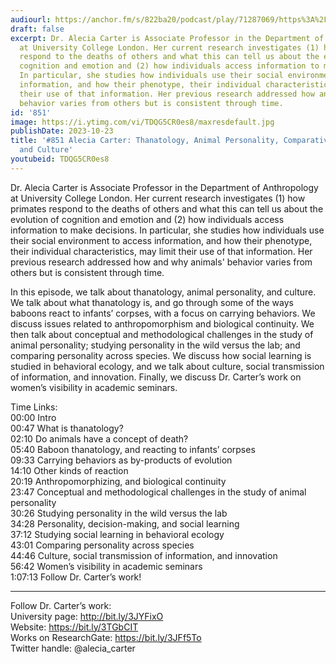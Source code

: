 ```yaml
---
audiourl: https://anchor.fm/s/822ba20/podcast/play/71287069/https%3A%2F%2Fd3ctxlq1ktw2nl.cloudfront.net%2Fstaging%2F2023-4-30%2F380b6241-12fa-dea8-8965-fab3eb4097d6.m4a
draft: false
excerpt: Dr. Alecia Carter is Associate Professor in the Department of Anthropology
  at University College London. Her current research investigates (1) how primates
  respond to the deaths of others and what this can tell us about the evolution of
  cognition and emotion and (2) how individuals access information to make decisions.
  In particular, she studies how individuals use their social environment to access
  information, and how their phenotype, their individual characteristics, may limit
  their use of that information. Her previous research addressed how and why animals'
  behavior varies from others but is consistent through time.
id: '851'
image: https://i.ytimg.com/vi/TDQG5CR0es8/maxresdefault.jpg
publishDate: 2023-10-23
title: '#851 Alecia Carter: Thanatology, Animal Personality, Comparative Psychology,
  and Culture'
youtubeid: TDQG5CR0es8
---
```

<div class="timelinks">

Dr. Alecia Carter is Associate Professor in the Department of Anthropology at University College London. Her current research investigates (1) how primates respond to the deaths of others and what this can tell us about the evolution of cognition and emotion and (2) how individuals access information to make decisions. In particular, she studies how individuals use their social environment to access information, and how their phenotype, their individual characteristics, may limit their use of that information. Her previous research addressed how and why animals' behavior varies from others but is consistent through time.

In this episode, we talk about thanatology, animal personality, and culture. We talk about what thanatology is, and go through some of the ways baboons react to infants’ corpses, with a focus on carrying behaviors. We discuss issues related to anthropomorphism and biological continuity. We then talk about conceptual and methodological challenges in the study of animal personality; studying personality in the wild versus the lab; and comparing personality across species. We discuss how social learning is studied in behavioral ecology, and we talk about culture, social transmission of information, and innovation. Finally, we discuss Dr. Carter’s work on women’s visibility in academic seminars.

Time Links:  
<time>00:00</time> Intro  
<time>00:47</time> What is thanatology?  
<time>02:10</time> Do animals have a concept of death?  
<time>05:40</time> Baboon thanatology, and reacting to infants’ corpses  
<time>09:33</time> Carrying behaviors as by-products of evolution  
<time>14:10</time> Other kinds of reaction  
<time>20:19</time> Anthropomorphizing, and biological continuity  
<time>23:47</time> Conceptual and methodological challenges in the study of animal personality  
<time>30:26</time> Studying personality in the wild versus the lab  
<time>34:28</time> Personality, decision-making, and social learning  
<time>37:12</time> Studying social learning in behavioral ecology  
<time>43:01</time> Comparing personality across species  
<time>44:46</time> Culture, social transmission of information, and innovation  
<time>56:42</time> Women’s visibility in academic seminars  
<time>1:07:13</time> Follow Dr. Carter’s work!

---

Follow Dr. Carter’s work:  
University page: http://bit.ly/3JYFixO  
Website: https://bit.ly/3TGbCIT  
Works on ResearchGate: https://bit.ly/3JFf5To  
Twitter handle: @alecia_carter
</div>

